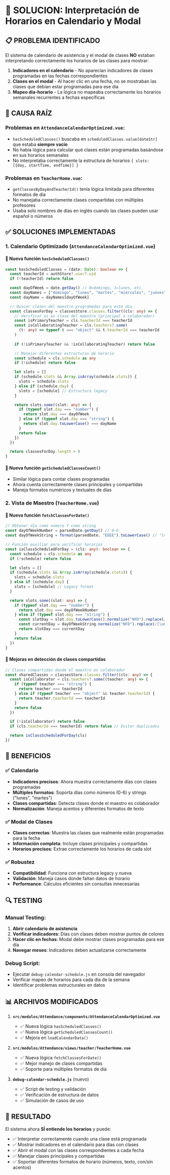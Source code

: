 # 🎯 SOLUCION: Interpretación de Horarios en Calendario y Modal

## 📋 PROBLEMA IDENTIFICADO

El sistema de calendario de asistencia y el modal de clases **NO** estaban interpretando correctamente los horarios de las clases para mostrar:

1. **Indicadores en el calendario** - No aparecían indicadores de clases programadas en las fechas correspondientes
2. **Clases en el modal** - Al hacer clic en una fecha, no se mostraban las clases que debían estar programadas para ese día
3. **Mapeo día-horario** - La lógica no mapeaba correctamente los horarios semanales recurrentes a fechas específicas

## 🔧 CAUSA RAÍZ

### Problemas en `AttendanceCalendarOptimized.vue`:
- `hasScheduledClasses()` buscaba en `scheduledClasses.value[dateStr]` que estaba **siempre vacío**
- No había lógica para calcular qué clases están programadas basándose en sus horarios semanales
- No interpretaba correctamente la estructura de horarios `{ slots: [{day, startTime, endTime}] }`

### Problemas en `TeacherHome.vue`:
- `getClassesByDayAndTeacherId()` tenía lógica limitada para diferentes formatos de día
- No manejaba correctamente clases compartidas con múltiples profesores
- Usaba solo nombres de días en inglés cuando las clases pueden usar español o números

## ✅ SOLUCIONES IMPLEMENTADAS

### 1. **Calendario Optimizado (`AttendanceCalendarOptimized.vue`)**

#### 🔄 Nueva función `hasScheduledClasses()`
```typescript
const hasScheduledClasses = (date: Date): boolean => {
  const teacherId = authStore?.user?.uid
  if (!teacherId) return false

  const dayOfWeek = date.getDay() // 0=domingo, 1=lunes, etc.
  const dayNames = ["domingo", "lunes", "martes", "miércoles", "jueves", "viernes", "sábado"]
  const dayName = dayNames[dayOfWeek]

  // Buscar clases del maestro programadas para este día
  const classesForDay = classesStore.classes.filter((cls: any) => {
    // Verificar si es clase del maestro (principal o colaborador)
    const isPrimaryTeacher = cls.teacherId === teacherId
    const isCollaboratingTeacher = cls.teachers?.some(
      (t: any) => typeof t === "object" && t.teacherId === teacherId
    )
    
    if (!isPrimaryTeacher && !isCollaboratingTeacher) return false

    // Manejar diferentes estructuras de horario
    const schedule = cls.schedule as any
    if (!schedule) return false

    let slots = []
    if (schedule.slots && Array.isArray(schedule.slots)) {
      slots = schedule.slots
    } else if (schedule.day) {
      slots = [schedule] // Estructura legacy
    }

    return slots.some((slot: any) => {
      if (typeof slot.day === "number") {
        return slot.day === dayOfWeek
      } else if (typeof slot.day === "string") {
        return slot.day.toLowerCase() === dayName
      }
      return false
    })
  })

  return classesForDay.length > 0
}
```

#### 🔄 Nueva función `getScheduledClassesCount()`
- Similar lógica para contar clases programadas
- Ahora cuenta correctamente clases principales y compartidas
- Maneja formatos numéricos y textuales de días

### 2. **Vista de Maestro (`TeacherHome.vue`)**

#### 🔄 Nueva función `fetchClassesForDate()`
```typescript
// Obtener día como número Y como string
const dayOfWeekNumber = parsedDate.getDay() // 0-6
const dayOfWeekString = format(parsedDate, "EEEE").toLowerCase() // "lunes", etc.

// Función auxiliar para verificar horarios
const isClassScheduledForDay = (cls: any): boolean => {
  const schedule = cls.schedule as any
  if (!schedule) return false

  let slots = []
  if (schedule.slots && Array.isArray(schedule.slots)) {
    slots = schedule.slots
  } else if (schedule.day) {
    slots = [schedule] // Legacy format
  }

  return slots.some((slot: any) => {
    if (typeof slot.day === "number") {
      return slot.day === dayOfWeekNumber
    } else if (typeof slot.day === "string") {
      const slotDay = slot.day.toLowerCase().normalize("NFD").replace(/[\u0300-\u036f]/g, "")
      const currentDay = dayOfWeekString.normalize("NFD").replace(/[\u0300-\u036f]/g, "")
      return slotDay === currentDay
    }
    return false
  })
}
```

#### 🔄 Mejoras en detección de clases compartidas
```typescript
// Clases compartidas donde el maestro es colaborador
const sharedClasses = classesStore.classes.filter((cls: any) => {
  const isCollaborator = cls.teachers?.some((teacher: any) => {
    if (typeof teacher === "string") {
      return teacher === teacherId
    } else if (typeof teacher === "object" && teacher.teacherId) {
      return teacher.teacherId === teacherId
    }
    return false
  })

  if (!isCollaborator) return false
  if (cls.teacherId === teacherId) return false // Evitar duplicados

  return isClassScheduledForDay(cls)
})
```

## 🎯 BENEFICIOS

### ✅ **Calendario**
- **Indicadores precisos**: Ahora muestra correctamente días con clases programadas
- **Múltiples formatos**: Soporta días como números (0-6) y strings ("lunes", "martes")
- **Clases compartidas**: Detecta clases donde el maestro es colaborador
- **Normalización**: Maneja acentos y diferentes formatos de texto

### ✅ **Modal de Clases**
- **Clases correctas**: Muestra las clases que realmente están programadas para la fecha
- **Información completa**: Incluye clases principales y compartidas
- **Horarios precisos**: Extrae correctamente los horarios de cada slot

### ✅ **Robustez**
- **Compatibilidad**: Funciona con estructura legacy y nueva
- **Validación**: Maneja casos donde faltan datos de horario
- **Performance**: Cálculos eficientes sin consultas innecesarias

## 🔍 TESTING

### Manual Testing:
1. **Abrir calendario de asistencia**
2. **Verificar indicadores**: Días con clases deben mostrar puntos de colores
3. **Hacer clic en fechas**: Modal debe mostrar clases programadas para ese día
4. **Navegar meses**: Indicadores deben actualizarse correctamente

### Debug Script:
- Ejecutar `debug-calendar-schedule.js` en consola del navegador
- Verificar mapeo de horarios para cada día de la semana
- Identificar problemas estructurales en datos

## 📊 ARCHIVOS MODIFICADOS

1. **`src/modulos/Attendance/components/AttendanceCalendarOptimized.vue`**
   - ✅ Nueva lógica `hasScheduledClasses()`
   - ✅ Nueva lógica `getScheduledClassesCount()`
   - ✅ Mejora en `loadCalendarData()`

2. **`src/modulos/Attendance/views/teacher/TeacherHome.vue`**
   - ✅ Nueva lógica `fetchClassesForDate()`
   - ✅ Mejor manejo de clases compartidas
   - ✅ Soporte para múltiples formatos de día

3. **`debug-calendar-schedule.js`** (nuevo)
   - ✅ Script de testing y validación
   - ✅ Verificación de estructura de datos
   - ✅ Simulación de casos de uso

## 🎉 RESULTADO

El sistema ahora **SÍ entiende los horarios** y puede:
- ✅ Interpretar correctamente cuando una clase está programada
- ✅ Mostrar indicadores en el calendario para días con clases
- ✅ Abrir el modal con las clases correspondientes a cada fecha
- ✅ Manejar clases principales y compartidas
- ✅ Soportar diferentes formatos de horario (números, texto, con/sin acentos)

